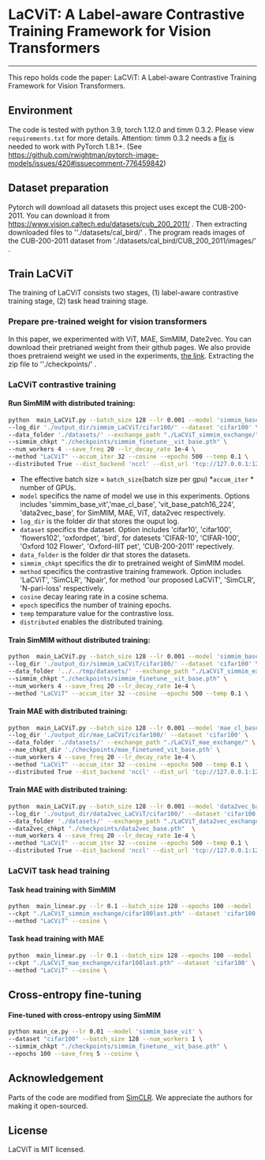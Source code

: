 # LaCViT: A Label-aware Contrastive Training Framework for Vision Transformers


--------

This repo holds code the paper: LaCViT: A Label-aware Contrastive Training Framework for Vision Transformers.


## Environment
The code is tested with python 3.9, torch 1.12.0 and timm 0.3.2. Please view `requirements.txt` for more details.
Attention: timm 0.3.2 needs a [fix](https://github.com/rwightman/pytorch-image-models/issues/420#issuecomment-776459842) is needed to work with PyTorch 1.8.1+. (See https://github.com/rwightman/pytorch-image-models/issues/420#issuecomment-776459842) 

## Dataset preparation
Pytorch will download all datasets this project uses except the CUB-200-2011. You can download it from https://www.vision.caltech.edu/datasets/cub_200_2011/ .
Then extracting downloaded files to  ''./datasets/cal_bird/' . The program reads images of the CUB-200-2011 dataset from './datasets/cal_bird/CUB_200_2011/images/' .

## Train LaCViT
The training of LaCViT consists two stages, (1) label-aware contrastive training stage, (2) task head training stage.
### Prepare pre-trained weight for vision transformers
In this paper, we experimented with ViT, MAE, SimMIM, Date2vec. You can download their pretrianed weight from their github pages.
We also provide thoes pretraiend weight we used in the experiments, [the link](https://drive.google.com/file/d/17Wgv3k8SADnkyNp5HZmy_VDgXQwiG7Sk/view?usp=sharing). Extracting the zip file to ''./checkpoints/' .

### LaCViT contrastive training

#### Run SimMIM with distributed training:
```bash
python  main_LaCViT.py --batch_size 128 --lr 0.001 --model 'simmim_base_vit' \
--log_dir './output_dir/simmim_LaCViT/cifar100/' --dataset 'cifar100' \
--data_folder './datasets/' --exchange_path "./LaCViT_simmim_exchange/" \
--simmim_chkpt "./checkpoints/simmim_finetune__vit_base.pth" \
--num_workers 4 --save_freq 20 --lr_decay_rate 1e-4 \
--method "LaCViT" --accum_iter 32 --cosine --epochs 500 --temp 0.1 \
--distributed True --dist_backend 'nccl' --dist_url 'tcp://127.0.0.1:12355'\
```
- The effective batch size = `batch_size`(batch size per gpu) *`accum_iter` * number of GPUs.
- `model` specifics the name of model we use in this experiments. Options includes 'simmim_base_vit','mae_cl_base', 'vit_base_patch16_224', 'data2vec_base', for SimMIM, MAE, ViT, data2vec respectively.
- `log_dir` is the folder dir that stores the ouput log.
- `dataset` specifics the dataset. Option includes 'cifar10', 'cifar100', 'flowers102', 'oxfordpet', 'bird', for datesets 'CIFAR-10', 'CIFAR-100', 'Oxford 102 Flower', 'Oxford-IIIT pet', 'CUB-200-2011' repectively.
- `data_folder` is the folder dir that stores the datasets.
- `simmim_chkpt` specifics the dir to pretrained weight of SimMIM model.
- `method` specifics the contrastive training framework. Option includes 'LaCViT', 'SimCLR', 'Npair', for method 'our proposed LaCViT', 'SimCLR', 'N-pari-loss' respectively.
- `cosine` decay learing rate in a cosine schema.
- `epoch` specifics the number of training epochs.
- `temp` temparature value for the contrastive loss.
- `distributed` enables the distributed training.


#### Train SimMIM without distributed training:
```bash
python  main_LaCViT.py --batch_size 128 --lr 0.001 --model 'simmim_base_vit' \
--log_dir './output_dir/simmim_LaCViT/cifar100/' --dataset 'cifar100' \
--data_folder '../../tmp/datasets/' --exchange_path "./LaCViT_simmim_exchange/" \
--simmim_chkpt "./checkpoints/simmim_finetune__vit_base.pth" \
--num_workers 4 --save_freq 20 --lr_decay_rate 1e-4 \
--method "LaCViT" --accum_iter 32 --cosine --epochs 500 --temp 0.1 \
```

#### Train MAE with distributed training:
```bash
python  main_LaCViT.py --batch_size 128 --lr 0.001 --model 'mae_cl_base' \
--log_dir './output_dir/mae_LaCViT/cifar100/' --dataset 'cifar100' \
--data_folder './datasets/' --exchange_path "./LaCViT_mae_exchange/" \
--mae_chkpt_dir './checkpoints/mae_finetuned_vit_base.pth' \
--num_workers 4 --save_freq 20 --lr_decay_rate 1e-4 \
--method "LaCViT" --accum_iter 32 --cosine --epochs 500 --temp 0.1 \
--distributed True --dist_backend 'nccl' --dist_url 'tcp://127.0.0.1:12355'\
```

#### Train MAE with distributed training:
```bash
python  main_LaCViT.py --batch_size 128 --lr 0.001 --model 'data2vec_base' \
--log_dir './output_dir/data2vec_LaCViT/cifar100/' --dataset 'cifar100' \
--data_folder './datasets/' --exchange_path "./LaCViT_data2vec_exchange/" \
--data2vec_chkpt "./checkpoints/data2vec_base.pth"  \
--num_workers 4 --save_freq 20 --lr_decay_rate 1e-4 \
--method "LaCViT" --accum_iter 32 --cosine --epochs 500 --temp 0.1 \
--distributed True --dist_backend 'nccl' --dist_url 'tcp://127.0.0.1:12355'\
```

### LaCViT task head training
#### Task head training with SimMIM
```bash
python  main_linear.py --lr 0.1 --batch_size 128 --epochs 100 --model 'simmim_base_vit' \
--ckpt "./LaCViT_simmim_exchange/cifar100last.pth" --dataset 'cifar100' \
--method "LaCViT" --cosine \
```

#### Task head training with MAE
```bash
python  main_linear.py --lr 0.1 --batch_size 128 --epochs 100 --model 'mae_cl_base' \
--ckpt "./LaCViT_mae_exchange/cifar100last.pth" --dataset 'cifar100' \
--method "LaCViT" --cosine \
```

## Cross-entropy fine-tuning
#### Fine-tuned with cross-entropy using SimMIM
```bash
python main_ce.py --lr 0.01 --model 'simmim_base_vit' \
--dataset "cifar100" --batch_size 128 --num_workers 1 \
--simmim_chkpt "./checkpoints/simmim_finetune__vit_base.pth" \
--epochs 100 --save_freq 5 --cosine \
```

## Acknowledgement
Parts of the code are modified from [SimCLR](https://github.com/google-research/simclr). We appreciate the authors for making it open-sourced.

## License
LaCViT is MIT licensed.